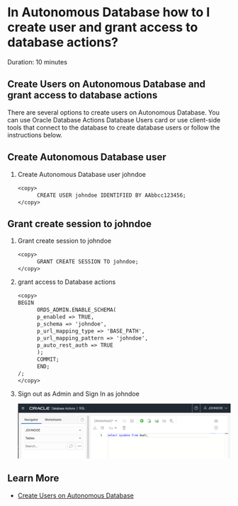 # In Autonomous Database how to I create user and grant access to database actions?
Duration: 10 minutes

##  Create Users on Autonomous Database and grant access to database actions

There are several options to create users on Autonomous Database. You can use Oracle Database Actions Database Users card or use client-side tools that connect to the database to create database users or follow the instructions below. 

## Create Autonomous Database user

1. Create Autonomous Database user johndoe 

      ```
      <copy> 
            CREATE USER johndoe IDENTIFIED BY AAbbcc123456; 
      </copy>
      ```
## Grant create session to johndoe

1. Grant create session to johndoe

      ```
      <copy> 
            GRANT CREATE SESSION TO johndoe;  
      </copy>
      ```      

2. grant access to Database actions 
      ```
      <copy>
      BEGIN
            ORDS_ADMIN.ENABLE_SCHEMA(
            p_enabled => TRUE,
            p_schema => 'johndoe',
            p_url_mapping_type => 'BASE_PATH',
            p_url_mapping_pattern => 'johndoe',
            p_auto_rest_auth => TRUE
            );
            COMMIT;
            END;
      /;
      </copy>
      ```

3. Sign out as Admin and Sign In as johndoe

      ![Database Actions](images/database-actions.png "Database Actions")
      

## Learn More

* [Create Users on Autonomous Database](https://docs.oracle.com/en/cloud/paas/autonomous-database/adbsa/manage-users-create.html)
